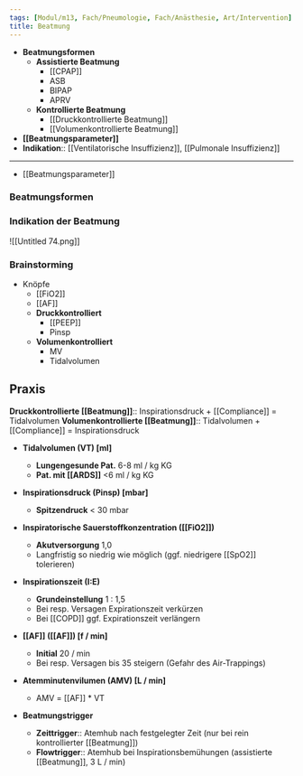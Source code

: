 ```yaml
---
tags: [Modul/m13, Fach/Pneumologie, Fach/Anästhesie, Art/Intervention]
title: Beatmung
---
```

- **Beatmungsformen**
	- **Assistierte Beatmung**
		- [[CPAP]]
		- ASB
		- BIPAP
		- APRV
	- **Kontrollierte Beatmung**
		- [[Druckkontrollierte Beatmung]]
		- [[Volumenkontrollierte Beatmung]]
- **[[Beatmungsparameter]]**
- **Indikation**:: [[Ventilatorische Insuffizienz]], [[Pulmonale Insuffizienz]]


---
- [[Beatmungsparameter]]
### Beatmungsformen



### Indikation der Beatmung

![[Untitled 74.png]]

### Brainstorming

- Knöpfe
    - [[FiO2]]
    - [[AF]]
    - **Druckkontrolliert**
        - [[PEEP]]
        - Pinsp
    - **Volumenkontrolliert**
        - MV
        - Tidalvolumen



## Praxis
**Druckkontrollierte [[Beatmung]]**:: Inspirationsdruck + [[Compliance]] = Tidalvolumen
**Volumenkontrollierte [[Beatmung]]**:: Tidalvolumen + [[Compliance]] = Inspirationsdruck

- **Tidalvolumen (VT) [ml]**
    - **Lungengesunde Pat.** 6-8 ml / kg KG
    - **Pat. mit [[ARDS]]** <6 ml / kg KG
- **Inspirationsdruck (Pinsp) [mbar]**
    - **Spitzendruck** < 30 mbar


- **Inspiratorische Sauerstoffkonzentration ([[FiO2]])**
    - **Akutversorgung** 1,0
    - Langfristig so niedrig wie möglich (ggf. niedrigere [[SpO2]] tolerieren)
- **Inspirationszeit (I:E)**
    - **Grundeinstellung** 1 : 1,5
    - Bei resp. Versagen Expirationszeit verkürzen
    - Bei [[COPD]] ggf. Expirationszeit verlängern
- **[[AF]] ([[AF]]) [f / min]**
    - **Initial** 20 / min
    - Bei resp. Versagen bis 35 steigern (Gefahr des Air-Trappings)
- **Atemminutenvilumen (AMV) [L / min]**
    - AMV = [[AF]] * VT
- **Beatmungstrigger**
    - **Zeittrigger**:: Atemhub nach festgelegter Zeit (nur bei rein kontrollierter [[Beatmung]])
    - **Flowtrigger**:: Atemhub bei Inspirationsbemühungen (assistierte [[Beatmung]], 3 L / min)